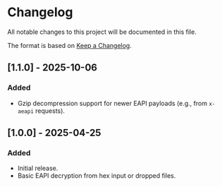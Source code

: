 # Changelog

All notable changes to this project will be documented in this file.

The format is based on [Keep a Changelog](https://keepachangelog.com/en/1.0.0/).

## [1.1.0] - 2025-10-06

### Added
- Gzip decompression support for newer EAPI payloads (e.g., from `x-aeapi` requests).

## [1.0.0] - 2025-04-25

### Added
- Initial release.
- Basic EAPI decryption from hex input or dropped files.